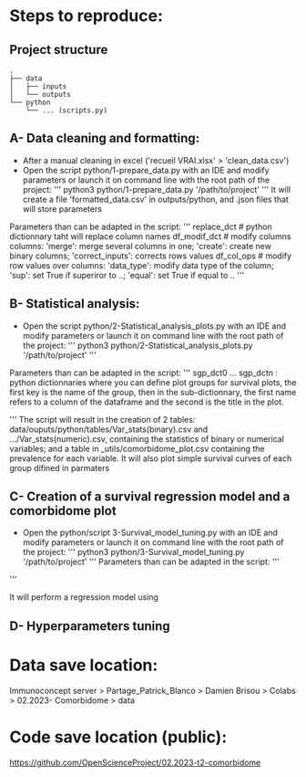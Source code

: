 # Steps to reproduce:

## Project structure
    .
    ├── data               
    │   ├── inputs         
    │   └── outputs        
    └── python
        └── ... (scripts.py)         

## A- Data cleaning and formatting:
- After a manual cleaning in excel ('recueil VRAI.xlsx' > 'clean_data.csv')
- Open the script python/1-prepare_data.py with an IDE and modify parameters or launch it on command line with the root path of the project:
'''
python3 python/1-prepare_data.py '/path/to/project'
'''
It will create a file 'formatted_data.csv' in outputs/python, and .json files that will store parameters

Parameters than can be adapted in the script:
'''
replace_dct # python dictionnary taht will replace column names
df_modif_dct # modify columns columns: 'merge': merge several columns in one; 'create': create new binary columns; 'correct_inputs': corrects rows values
df_col_ops # modify row values over columns: 'data_type': modify data type of the column; 'sup': set True if superiror to ..; 'equal': set True if equal to ..
'''

## B- Statistical analysis:
- Open the script python/2-Statistical_analysis_plots.py with an IDE and modify parameters or launch it on command line with the root path of the project:
'''
python3 python/2-Statistical_analysis_plots.py '/path/to/project'
'''

Parameters than can be adapted in the script:
'''
sgp_dct0
... 
sgp_dctn
: python dictionnaries where you can define plot groups for survival plots, the first key is the name of the group, then in the sub-dictionnary, the first name refers to a column of the dataframe and the second is the title in the plot.

'''
The script will result in the creation of 2 tables: data/ouputs/python/tables/Var_stats(binary).csv and .../Var_stats(numeric).csv, containing the statistics of binary or numerical variables;
and a table in _utils/comorbidome_plot.csv containing the prevalence for each variable.
It will also plot simple survival curves of each group difined in parmaters

## C- Creation of a survival regression model and a comorbidome plot
- Open the python/script 3-Survival_model_tuning.py with an IDE and modify parameters or launch it on command line with the root path of the project:
'''
python3 python/3-Survival_model_tuning.py '/path/to/project'
'''
Parameters than can be adapted in the script:
'''

'''

It will perform a regression model using

## D- Hyperparameters tuning



# Data save location:
Immunoconcept server > Partage_Patrick_Blanco > Damien Brisou > Colabs > 02.2023- Comorbidome > data

# Code save location (public):
https://github.com/OpenScienceProject/02.2023-t2-comorbidome
